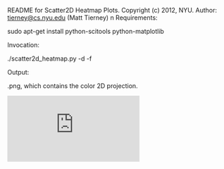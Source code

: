 README for Scatter2D Heatmap Plots.
Copyright (c) 2012, NYU.
Author: tierney@cs.nyu.edu (Matt Tierney)
n
Requirements:

  sudo apt-get install python-scitools python-matplotlib

Invocation:

  ./scatter2d_heatmap.py -d <DIMENSION> -f <FILENAME>

Output:

  <FILENAME>.png, which contains the color 2D projection.

![Sample Graph](https://github.com/tierney/scatter2d_heatmap/raw/master/src/2_2_2.pae.pdf)